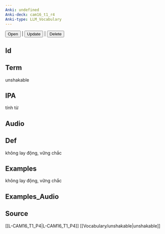 ```yaml
---
Anki: undefined
Anki-deck: cam16_t1_r4
Anki-type: LLM_Vocabulary
---
```

<button class="anki-btn-open">Open</button> | <button class="anki-btn-update">Update</button> | <button class="anki-btn-delete">Delete</button>

## Id

## Term
unshakable
## IPA
tính từ

## Audio

## Def
không lay động, vững chắc
## Examples
không lay động, vững chắc
## Examples_Audio

## Source
 [[L-CAM16_T1_P4|L-CAM16_T1_P4]]
[[Vocabulary/unshakable|unshakable]]